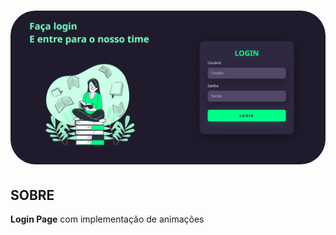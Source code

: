 <h1>
    <img src="pts-page.png" style="border-radius: 40px ;">
</h1>

## SOBRE

**Login Page** com implementação de animações